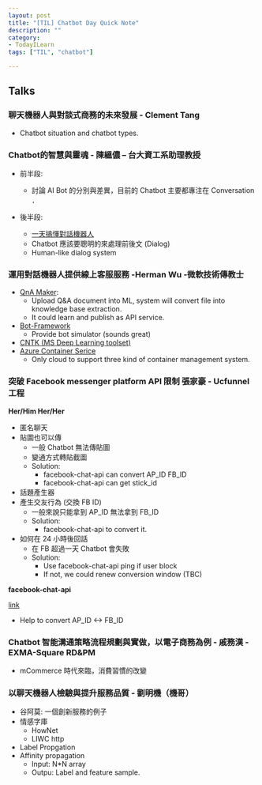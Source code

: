 ```yaml
---
layout: post
title: "[TIL] Chatbot Day Quick Note"
description: ""
category: 
- TodayILearn
tags: ["TIL", "chatbot"]

---
```


## Talks

### 聊天機器人與對談式商務的未來發展 - Clement Tang

- Chatbot situation and chatbot types.

### Chatbot的智慧與靈魂 - 陳縕儂 – 台大資工系助理教授

- 前半段: 
	- 討論 AI Bot 的分別與差異，目前的 Chatbot 主要都專注在 Conversation ．

- 後半段: 
	- [一天搞懂對話機器人](https://www.slideshare.net/tw_dsconf/ss-75294430)
	- Chatbot 應該要聰明的來處理前後文 (Dialog)
	- Human-like dialog system

	
### 	運用對話機器人提供線上客服服務 -Herman Wu -微軟技術傳教士	

- [QnA Maker](https://qnamaker.ai/):
	- Upload Q&A document into ML, system will convert file into knowledge base extraction.
	- It could learn and publish as API service.
- [Bot-Framework](https://dev.botframework.com/)
	- Provide bot simulator (sounds great)
- [CNTK (MS Deep Learning toolset)](https://github.com/Microsoft/CNTK)
- [Azure Container Serice](https://azure.microsoft.com/zh-tw/services/container-service/)
	- Only cloud to support three kind of container management system.


### 突破 Facebook messenger platform  API 限制 張家豪 - Ucfunnel 工程 

**Her/Him Her/Her**

- 匿名聊天 
- 貼圖也可以傳
	- 一般 Chatbot 無法傳貼圖
	- 變通方式轉貼截圖
	- Solution:
		- facebook-chat-api can convert AP_ID FB_ID
		- facebook-chat-api can get stick_id
- 話題產生器
- 產生交友行為 (交換 FB ID)
	- 一般來說只能拿到 AP_ID 無法拿到 FB_ID
	- Solution:
		- facebook-chat-api to convert it.
- 如何在 24 小時後回話
	- 在 FB 超過一天 Chatbot 會失敗
	- Solution:
		- Use facebook-chat-api ping if user block 
		- If not, we could renew conversion window (TBC)


**facebook-chat-api**

[link](https://github.com/Schmavery/facebook-chat-api)

- Help to convert AP_ID <-> FB_ID

### Chatbot 智能溝通策略流程規劃與實做，以電子商務為例 - 戚務漢 - EXMA-Square RD&PM


- mCommerce 時代來臨，消費習慣的改變

### 以聊天機器人檢驗與提升服務品質 - 劉明機（機哥）

- 谷阿莫: 一個創新服務的例子
- 情感字庫
	- HowNet
	- LIWC http
- Label Propgation
- Affinity propagation
	- Input: N*N array
	- Outpu: Label and feature sample.



